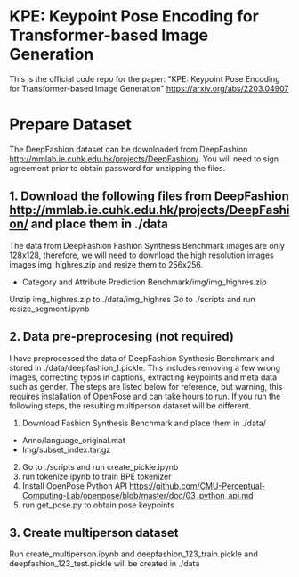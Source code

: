 # KPE: Keypoint Pose Encoding for Transformer-based Image Generation

This is the official code repo for the paper:
"KPE: Keypoint Pose Encoding for Transformer-based Image Generation" https://arxiv.org/abs/2203.04907

# Prepare Dataset
The DeepFashion dataset can be downloaded from DeepFashion http://mmlab.ie.cuhk.edu.hk/projects/DeepFashion/. You will need to sign agreement prior to obtain password for unzipping the files. 

## 1. Download the following files from DeepFashion http://mmlab.ie.cuhk.edu.hk/projects/DeepFashion/ and place them in ./data
The data from DeepFashion Fashion Synthesis Benchmark images are only 128x128, therefore, we will need to download the high resolution images images img_highres.zip and resize them to 256x256.
- Category and Attribute Prediction Benchmark/img/img_highres.zip

Unzip img_highres.zip to ./data/img_highres
Go to ./scripts and run resize_segment.ipynb

## 2. Data pre-preprocesing (not required)
I have preprocessed the data of DeepFashion Synthesis Benchmark and stored in ./data/deepfashion_1.pickle. This includes removing a few wrong images, correcting typos in captions, extracting keypoints and meta data such as gender. The steps are listed below for reference, but warning, this requires installation of OpenPose and can take hours to run. If you run the following steps, the resulting multiperson dataset will be different.

1. Download Fashion Synthesis Benchmark and place them in ./data/
 - Anno/language_original.mat
 - Img/subset_index.tar.gz

2. Go to ./scripts and run create_pickle.ipynb
3. run tokenize.ipynb to train BPE tokenizer
3. Install OpenPose Python API
https://github.com/CMU-Perceptual-Computing-Lab/openpose/blob/master/doc/03_python_api.md
4. run get_pose.py to obtain pose keypoints

## 3. Create multiperson dataset
Run create_multiperson.ipynb and deepfashion_123_train.pickle and deepfashion_123_test.pickle will be created in ./data
